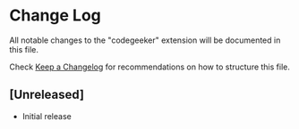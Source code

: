 # Change Log

All notable changes to the "codegeeker" extension will be documented in this file.

Check [Keep a Changelog](http://keepachangelog.com/) for recommendations on how to structure this file.

## [Unreleased]

- Initial release